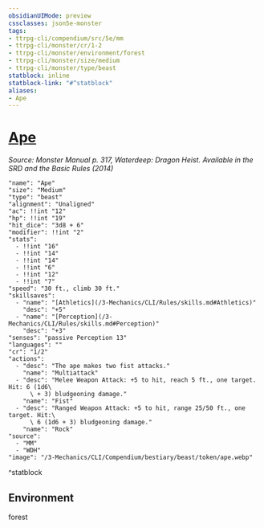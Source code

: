 ```yaml
---
obsidianUIMode: preview
cssclasses: json5e-monster
tags:
- ttrpg-cli/compendium/src/5e/mm
- ttrpg-cli/monster/cr/1-2
- ttrpg-cli/monster/environment/forest
- ttrpg-cli/monster/size/medium
- ttrpg-cli/monster/type/beast
statblock: inline
statblock-link: "#^statblock"
aliases:
- Ape
---
```

# [Ape](3-Mechanics\CLI\Compendium\bestiary\beast/ape.md)
*Source: Monster Manual p. 317, Waterdeep: Dragon Heist. Available in the <span title='Systems Reference Document (5.1)'>SRD</span> and the Basic Rules (2014)*  

```statblock
"name": "Ape"
"size": "Medium"
"type": "beast"
"alignment": "Unaligned"
"ac": !!int "12"
"hp": !!int "19"
"hit_dice": "3d8 + 6"
"modifier": !!int "2"
"stats":
  - !!int "16"
  - !!int "14"
  - !!int "14"
  - !!int "6"
  - !!int "12"
  - !!int "7"
"speed": "30 ft., climb 30 ft."
"skillsaves":
  - "name": "[Athletics](/3-Mechanics/CLI/Rules/skills.md#Athletics)"
    "desc": "+5"
  - "name": "[Perception](/3-Mechanics/CLI/Rules/skills.md#Perception)"
    "desc": "+3"
"senses": "passive Perception 13"
"languages": ""
"cr": "1/2"
"actions":
  - "desc": "The ape makes two fist attacks."
    "name": "Multiattack"
  - "desc": "Melee Weapon Attack: +5 to hit, reach 5 ft., one target. Hit: 6 (1d6\
      \ + 3) bludgeoning damage."
    "name": "Fist"
  - "desc": "Ranged Weapon Attack: +5 to hit, range 25/50 ft., one target. Hit:\
      \ 6 (1d6 + 3) bludgeoning damage."
    "name": "Rock"
"source":
  - "MM"
  - "WDH"
"image": "/3-Mechanics/CLI/Compendium/bestiary/beast/token/ape.webp"
```
^statblock

## Environment

forest